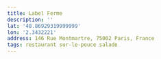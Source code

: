 ```yaml
---
title: Label Ferme
description: ''
lat: '48.86929319999999'
lon: '2.3432221'
address: 146 Rue Montmartre, 75002 Paris, France
tags: restaurant sur-le-pouce salade
---
```

